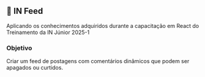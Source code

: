 ## 🐺 IN Feed
Aplicando os conhecimentos adquiridos durante a capacitação em React do Treinamento da IN Júnior 2025-1

### Objetivo
Criar um feed de postagens com comentários dinâmicos que podem ser apagados ou curtidos.
